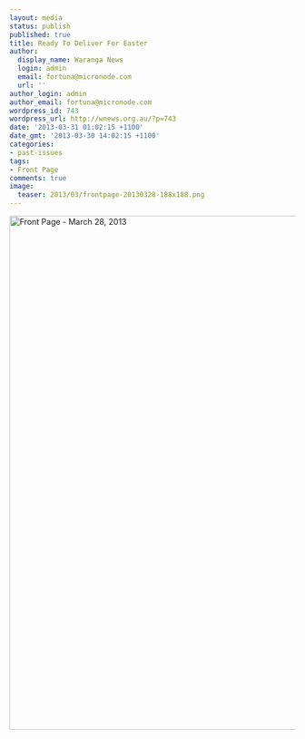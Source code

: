 ```yaml
---
layout: media
status: publish
published: true
title: Ready To Deliver For Easter
author:
  display_name: Waranga News
  login: admin
  email: fortuna@micronode.com
  url: ''
author_login: admin
author_email: fortuna@micronode.com
wordpress_id: 743
wordpress_url: http://wnews.org.au/?p=743
date: '2013-03-31 01:02:15 +1100'
date_gmt: '2013-03-30 14:02:15 +1100'
categories:
- past-issues
tags:
- Front Page
comments: true
image:
  teaser: 2013/03/frontpage-20130328-188x188.png
---
```


<a href="{{ site.url }}/images/2013/03/frontpage-20130328.pdf"><img class="alignnone size-full wp-image-741" alt="Front Page - March 28, 2013" src="{{ site.url }}/images/2013/03/frontpage-20130328.png" width="624" height="907" /></a>
